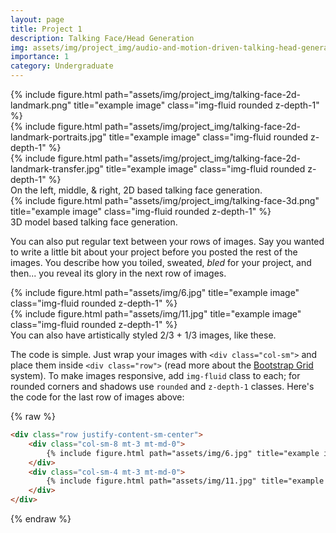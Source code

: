 ```yaml
---
layout: page
title: Project 1
description: Talking Face/Head Generation 
img: assets/img/project_img/audio-and-motion-driven-talking-head-generation.png
importance: 1
category: Undergraduate
---
```


<div class="row">
    <div class="col-sm mt-3 mt-md-0">
        {% include figure.html path="assets/img/project_img/talking-face-2d-landmark.png" title="example image" class="img-fluid rounded z-depth-1" %}
    </div>
    <div class="col-sm mt-3 mt-md-0">
        {% include figure.html path="assets/img/project_img/talking-face-2d-landmark-portraits.jpg" title="example image" class="img-fluid rounded z-depth-1" %}
    </div>
    <div class="col-sm mt-3 mt-md-0">
        {% include figure.html path="assets/img/project_img/talking-face-2d-landmark-transfer.jpg" title="example image" class="img-fluid rounded z-depth-1" %}
    </div>
</div>
<div class="caption">
    On the left, middle, & right, 2D based talking face generation.
</div>
<div class="row">
    <div class="col-sm mt-3 mt-md-0">
        {% include figure.html path="assets/img/project_img/talking-face-3d.png" title="example image" class="img-fluid rounded z-depth-1" %}
    </div>
</div>
<div class="caption">
    3D model based talking face generation.
</div>

You can also put regular text between your rows of images.
Say you wanted to write a little bit about your project before you posted the rest of the images.
You describe how you toiled, sweated, *bled* for your project, and then... you reveal its glory in the next row of images.


<div class="row justify-content-sm-center">
    <div class="col-sm-8 mt-3 mt-md-0">
        {% include figure.html path="assets/img/6.jpg" title="example image" class="img-fluid rounded z-depth-1" %}
    </div>
    <div class="col-sm-4 mt-3 mt-md-0">
        {% include figure.html path="assets/img/11.jpg" title="example image" class="img-fluid rounded z-depth-1" %}
    </div>
</div>
<div class="caption">
    You can also have artistically styled 2/3 + 1/3 images, like these.
</div>


The code is simple.
Just wrap your images with `<div class="col-sm">` and place them inside `<div class="row">` (read more about the <a href="https://getbootstrap.com/docs/4.4/layout/grid/">Bootstrap Grid</a> system).
To make images responsive, add `img-fluid` class to each; for rounded corners and shadows use `rounded` and `z-depth-1` classes.
Here's the code for the last row of images above:

{% raw %}
```html
<div class="row justify-content-sm-center">
    <div class="col-sm-8 mt-3 mt-md-0">
        {% include figure.html path="assets/img/6.jpg" title="example image" class="img-fluid rounded z-depth-1" %}
    </div>
    <div class="col-sm-4 mt-3 mt-md-0">
        {% include figure.html path="assets/img/11.jpg" title="example image" class="img-fluid rounded z-depth-1" %}
    </div>
</div>
```
{% endraw %}
